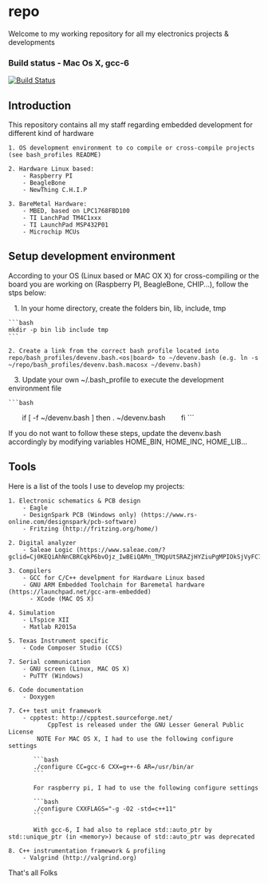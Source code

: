 
# repo #

Welcome to my working repository for all my electronics projects & developments
### Build status - Mac Os X, gcc-6
[![Build Status](https://travis-ci.org/YannGarcia/repo/repo.png)](https://travis-ci.org/YannGarcia/repo)


## Introduction
This repository contains all my staff regarding embedded development for different kind of hardware

    1. OS development environment to co compile or cross-compile projects (see bash_profiles README)
	
    2. Hardware Linux based:
        - Raspberry PI
        - BeagleBone
        - NewThing C.H.I.P
	
    3. BareMetal Hardware:
        - MBED, based on LPC1768FBD100
        - TI LanchPad TM4C1xxx
        - TI LaunchPad MSP432P01
        - Microchip MCUs
	
## Setup development environment
According to your OS (Linux based or MAC OX X) for cross-compiling or the board you are working on (Raspberry PI, BeagleBone, CHIP...), follow the stps below:

    1. In your home directory, create the folders bin, lib, include, tmp
    
    ```bash
    mkdir -p bin lib include tmp
    ```
    
    2. Create a link from the correct bash profile located into repo/bash_profiles/devenv.bash.<os|board> to ~/devenv.bash (e.g. ln -s ~/repo/bash_profiles/devenv.bash.macosx ~/devenv.bash)
    
    3. Update your own ~/.bash_profile to execute the development environment file  
    
    ```bash
        if [ -f ~/devenv.bash ]
        then
            . ~/devenv.bash
        fi
    ```	

If you do not want to follow these steps, update the devenv.bash accordingly by modifying variables HOME_BIN, HOME_INC, HOME_LIB...

## Tools ##
Here is a list of the tools I use to develop my projects:

    1. Electronic schematics & PCB design 
        - Eagle
        - DesignSpark PCB (Windows only) (https://www.rs-online.com/designspark/pcb-software)
        - Fritzing (http://fritzing.org/home/)

    2. Digital analyzer
        - Saleae Logic (https://www.saleae.com/?gclid=Cj0KEQiAhNnCBRCqkP6bvOjz_IwBEiQAMn_TMQpUtSRAZjHYZiuPgMPIOkSjVyFC7Ki9zCnTHwnSNB4aAnKW8P8HAQ)

    3. Compilers
        - GCC for C/C++ develpment for Hardware Linux based
        - GNU ARM Embedded Toolchain for Baremetal hardware (https://launchpad.net/gcc-arm-embedded)
	      - XCode (MAC OS X)

    4. Simulation
        - LTspice XII
        - Matlab R2015a

    5. Texas Instrument specific
        - Code Composer Studio (CCS)

    7. Serial communication
    	- GNU screen (Linux, MAC OS X)
	    - PuTTY (Windows)

    6. Code documentation
    	- Doxygen

    7. C++ test unit framework
        - cpptest: http://cpptest.sourceforge.net/
	           CppTest is released under the GNU Lesser General Public License
	        NOTE For MAC OS X, I had to use the following configure settings
    
	       ```bash
	       ./configure CC=gcc-6 CXX=g++-6 AR=/usr/bin/ar
	       ```
         
	       For raspberry pi, I had to use the following configure settings
         
	       ```bash
	       ./configure CXXFLAGS="-g -O2 -std=c++11"
	       ```
         
	       With gcc-6, I had also to replace std::auto_ptr by std::unique_ptr (in <memory>) because of std::auto_ptr was deprecated
	       
    8. C++ instrumentation framework & profiling
        - Valgrind (http://valgrind.org)
	       
That's all Folks
